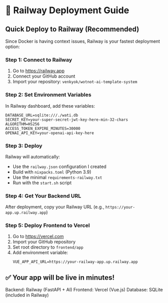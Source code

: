 # 🚂 Railway Deployment Guide

## Quick Deploy to Railway (Recommended)

Since Docker is having context issues, Railway is your fastest deployment option:

### Step 1: Connect to Railway
1. Go to https://railway.app
2. Connect your GitHub account
3. Import your repository: `venkyok/wotnot-ai-template-system`

### Step 2: Set Environment Variables
In Railway dashboard, add these variables:
```
DATABASE_URL=sqlite:///./wati.db
SECRET_KEY=your-super-secret-jwt-key-here-min-32-chars
ALGORITHM=HS256
ACCESS_TOKEN_EXPIRE_MINUTES=30000
OPENAI_API_KEY=your-openai-api-key-here
```

### Step 3: Deploy
Railway will automatically:
- Use the `railway.json` configuration I created
- Build with `nixpacks.toml` (Python 3.9)
- Use the minimal `requirements-railway.txt`
- Run with the `start.sh` script

### Step 4: Get Your Backend URL
After deployment, copy your Railway URL (e.g., `https://your-app.up.railway.app`)

### Step 5: Deploy Frontend to Vercel
1. Go to https://vercel.com
2. Import your GitHub repository
3. Set root directory to `frontend/app`
4. Add environment variable:
   ```
   VUE_APP_API_URL=https://your-railway-app.up.railway.app
   ```

## ✅ Your app will be live in minutes!

Backend: Railway (FastAPI + AI)
Frontend: Vercel (Vue.js)
Database: SQLite (included in Railway)